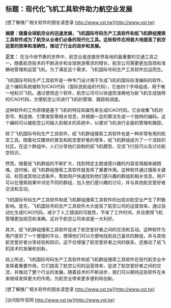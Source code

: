 ## **标题：现代化飞机工具软件助力航空业发展**

[想了解推广相关软件的朋友请登录 http://www.vst.tw](http://www.vst.tw)

**摘要：随着全球航空业的迅速发展，飞机国际号码生产工具软件和纸飞机群组搜索工具软件成为了航空从业者们必备的现代化工具。这些软件应用极大地提高了航空运营的效率和准确性，推动了行业的进步和发展。**

**正文：**
在当今快节奏的世界中，航空业是连接世界各地的最重要的交通工具之一。随着航空技术的不断进步和全球旅游需求的增长，航空公司需要更加高效和准确地管理和运营飞机。为了满足这个需求，飞机国际号码生产工具软件应运而生。

飞机国际号码生产工具软件是一种专门设计用于生成飞机的国际标准编码的软件。这个编码系统被称为ICAO代码（国际民航组织代码），它由四个字母组成，用于唯一地标识飞机。通过使用这个软件，航空公司可以快速而准确地为新飞机生成独特的ICAO代码，方便航空公司进行飞机的管理、跟踪和调度。

这种软件的工作原理是基于飞机的特征和属性来生成ICAO代码。它会收集飞机的型号、制造商、引擎类型等相关信息，并根据一定的算法生成一个独特的编码。这个编码可以被航空公司输入到相关的系统中，以便对飞机进行全面的管理和跟踪。

除了飞机国际号码生产工具软件，纸飞机群组搜索工具软件也是一种非常有用的航空工具。随着社交媒体的普及和航空爱好者的增多，纸飞机群组成为了一个活跃的社区。在这个群组中，人们分享他们自制的纸飞机模型、交流飞行技巧以及讨论航空知识。

然而，随着纸飞机群组的不断扩大，找到特定主题或感兴趣的内容变得越来越困难。这时候，纸飞机群组搜索工具软件就发挥了重要作用。这种软件通过搜索关键词、标签或其他过滤条件，帮助用户快速找到他们感兴趣的群组和相关信息。用户可以在搜索结果中浏览不同的群组，加入他们感兴趣的讨论，并与其他航空爱好者交流和互动。

飞机国际号码生产工具软件和纸飞机群组搜索工具软件的出现对航空业产生了积极影响。首先，飞机国际号码生产工具软件大大提高了航空公司的运营效率。通过自动化生成ICAO代码，减少了人工错误的可能性，节省了工作时间，并且使得飞机管理更加规范和准确。这对于航空公司来说是一大利好。

其次，纸飞机群组搜索工具软件促进了航空爱好者之间的交流和互动。这种软件为用户提供了一个便捷的平台，使得他们可以方便地找到自己喜欢的群组，并与其他航空爱好者分享经验和知识。这不仅增强了航空爱好者之间的联系，还推动了纸飞机技术的发展和创新。

综上所述，飞机国际号码生产工具软件和纸飞机群组搜索工具软件在现代航空业中发挥着重要作用。它们提高了航空公司的运营效率，促进了航空爱好者之间的交流，并推动了整个行业的发展。随着技术的不断进步，我们可以期待这些软件在未来继续发挥更大的作用，为航空业带来更多便利和创新。

[想了解推广相关软件的朋友请登录 http://www.vst.tw](http://www.vst.tw)


[访问软件官网 http://www.vst.tw](http://www.vst.tw)
